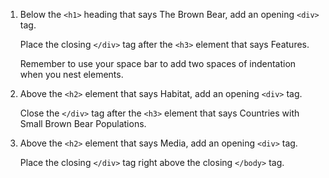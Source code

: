 1. Below the ```<h1>``` heading that says The Brown Bear, add an opening ```<div>``` tag.

   Place the closing ```</div>``` tag after the ```<h3>``` element that says Features.

   Remember to use your space bar to add two spaces of indentation when you nest elements.
2. Above the ```<h2>``` element that says Habitat, add an opening ```<div>``` tag.

   Close the ```</div>``` tag after the ```<h3>``` element that says Countries with Small Brown Bear Populations.
3. Above the ```<h2>``` element that says Media, add an opening ```<div>``` tag.

   Place the closing ```</div>``` tag right above the closing ```</body>``` tag.
